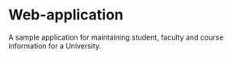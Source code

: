 Web-application
===============

A sample application for maintaining student, faculty and course information for a University.
